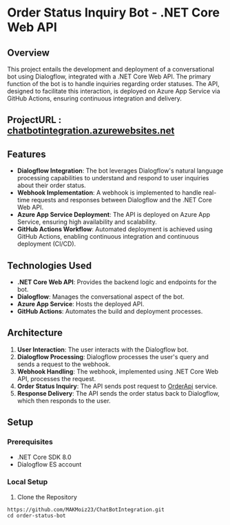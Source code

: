 # Order Status Inquiry Bot - .NET Core Web API
## Overview
This project entails the development and deployment of a conversational bot using Dialogflow, integrated with a .NET Core Web API. The primary function of the bot is to handle inquiries regarding order statuses. The API, designed to facilitate this interaction, is deployed on Azure App Service via GitHub Actions, ensuring continuous integration and delivery.

## ProjectURL : [chatbotintegration.azurewebsites.net](https://chatbotintegration.azurewebsites.net/)

## Features
- **Dialogflow Integration**: The bot leverages Dialogflow's natural language processing capabilities to understand and respond to user inquiries about their order status.
- **Webhook Implementation**: A webhook is implemented to handle real-time requests and responses between Dialogflow and the .NET Core Web API.
- **Azure App Service Deployment**: The API is deployed on Azure App Service, ensuring high availability and scalability.
- **GitHub Actions Workflow**: Automated deployment is achieved using GitHub Actions, enabling continuous integration and continuous deployment (CI/CD).

## Technologies Used
- **.NET Core Web API**: Provides the backend logic and endpoints for the bot.
- **Dialogflow**: Manages the conversational aspect of the bot.
- **Azure App Service**: Hosts the deployed API.
- **GitHub Actions**: Automates the build and deployment processes.

## Architecture
1. **User Interaction**: The user interacts with the Dialogflow bot.
2. **Dialogflow Processing**: Dialogflow processes the user's query and sends a request to the webhook.
3. **Webhook Handling**: The webhook, implemented using .NET Core Web API, processes the request.
4. **Order Status Inquiry**: The API sends post request to [OrderApi](https://orderstatusapi-dot-organization-project-311520.uc.r.appspot.com/api/getOrderStatus) service.
5. **Response Delivery**: The API sends the order status back to Dialogflow, which then responds to the user.

## Setup
### Prerequisites
- .NET Core SDK 8.0
- Dialogflow ES account

### Local Setup
1. Clone the Repository
```
https://github.com/MAKMoiz23/ChatBotIntegration.git
cd order-status-bot
```
